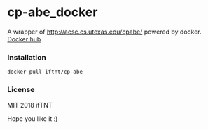 cp-abe_docker
===
A wrapper of http://acsc.cs.utexas.edu/cpabe/ powered by docker.  
[Docker hub](https://hub.docker.com/r/iftnt/cp-abe)

### Installation
`docker pull iftnt/cp-abe`

### License
MIT 2018 ifTNT  

Hope you like it :)
